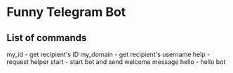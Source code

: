 # Funny Telegram Bot

## List of commands
my_id - get recipient's ID
my_domain - get recipient's username
help - request helper
start - start bot and send welcome message
hello - hello bot
